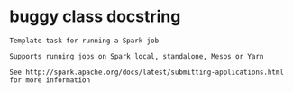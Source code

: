 # buggy class docstring

```text
Template task for running a Spark job

Supports running jobs on Spark local, standalone, Mesos or Yarn

See http://spark.apache.org/docs/latest/submitting-applications.html
for more information
```